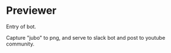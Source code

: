 # Previewer

Entry of bot.

Capture "jubo" to png, and serve to slack bot and post to youtube community.
